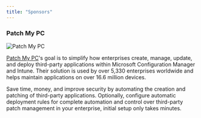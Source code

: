 ```yaml
---
title: "Sponsors"
---
```


### Patch My PC

![Patch My PC](/PMPC_Logo.png "Patch My PC")

[Patch My PC](https://patchmypc.com/)'s goal is to simplify how enterprises create, manage, update, and deploy third-party applications within Microsoft Configuration Manager and Intune. Their solution is used by over 5,330 enterprises worldwide and helps maintain applications on over 16.6 million devices.

Save time, money, and improve security by automating the creation and patching of third-party applications. Optionally, configure automatic deployment rules for complete automation and control over third-party patch management in your enterprise, initial setup only takes minutes.